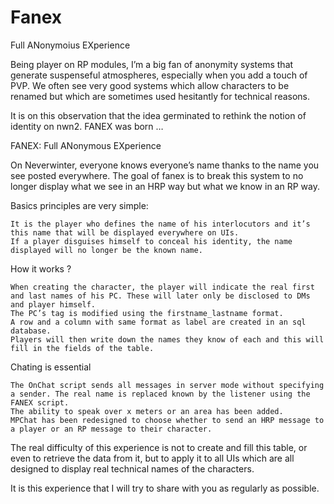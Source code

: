 # Fanex
Full ANonymoius EXperience

Being player on RP modules, I’m a big fan of anonymity systems that generate suspenseful atmospheres, especially when you add a touch of PVP. We often see very good systems which allow characters to be renamed but which are sometimes used hesitantly for technical reasons.

It is on this observation that the idea germinated to rethink the notion of identity on nwn2. FANEX was born …

FANEX: Full ANonymous EXperience

On Neverwinter, everyone knows everyone’s name thanks to the name you see posted everywhere. The goal of fanex is to break this system to no longer display what we see in an HRP way but what we know in an RP way.

Basics principles are very simple:

    It is the player who defines the name of his interlocutors and it’s this name that will be displayed everywhere on UIs.
    If a player disguises himself to conceal his identity, the name displayed will no longer be the known name.

How it works ?

    When creating the character, the player will indicate the real first and last names of his PC. These will later only be disclosed to DMs and player himself.
    The PC’s tag is modified using the firstname_lastname format.
    A row and a column with same format as label are created in an sql database.
    Players will then write down the names they know of each and this will fill in the fields of the table.

Chating is essential

    The OnChat script sends all messages in server mode without specifying a sender. The real name is replaced known by the listener using the FANEX script.
    The ability to speak over x meters or an area has been added.
    MPChat has been redesigned to choose whether to send an HRP message to a player or an RP message to their character.

The real difficulty of this experience is not to create and fill this table, or even to retrieve the data from it, but to apply it to all UIs which are all designed to display real technical names of the characters.

It is this experience that I will try to share with you as regularly as possible.
